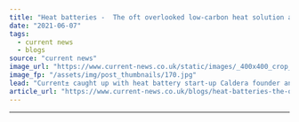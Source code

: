 ```yaml
---
title: "Heat batteries -  The oft overlooked low-carbon heat solution and Caldera’s Warmstone offering"
date: "2021-06-07"
tags: 
  - current news
  - blogs
source: "current news"
image_url: "https://www.current-news.co.uk/static/images/_400x400_crop_center-center/James-Macnaghten-credit-Caldera.jpg"
image_fp: "/assets/img/post_thumbnails/170.jpg"
lead: "Current± caught up with heat battery start-up Caldera founder and CEO James Macnaghten to discuss the economics of the technology, and the opportunity for the technology in the UK and beyond."
article_url: "https://www.current-news.co.uk/blogs/heat-batteries-the-oft-overlooked-low-carbon-heat-solution-and-calderas-warmstone-offering?utm_source=rss-feeds&utm_medium=rss&utm_campaign=rss"
---
```


---
